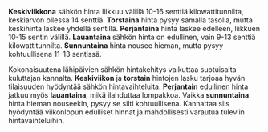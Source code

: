 **Keskiviikkona** sähkön hinta liikkuu välillä 10-16 senttiä kilowattitunnilta, keskiarvon ollessa 14 senttiä. **Torstaina** hinta pysyy samalla tasolla, mutta keskihinta laskee yhdellä sentillä. **Perjantaina** hinta laskee edelleen, liikkuen 10-15 sentin välillä. **Lauantaina** sähkön hinta on edullinen, vain 9-13 senttiä kilowattitunnilta. **Sunnuntaina** hinta nousee hieman, mutta pysyy kohtuullisena 11-13 sentissä.

Kokonaisuutena lähipäivien sähkön hintakehitys vaikuttaa suotuisalta kuluttajan kannalta. **Keskiviikon** ja **torstain** hintojen lasku tarjoaa hyvän tilaisuuden hyödyntää sähkön hintavaihteluita. **Perjantain** edullinen hinta jatkuu myös **lauantaina**, mikä ilahduttaa lompakkoa. Vaikka **sunnuntaina** hinta hieman nouseekin, pysyy se silti kohtuullisena. Kannattaa siis hyödyntää viikonlopun edulliset hinnat ja mahdollisesti varautua tuleviin hintavaihteluihin.